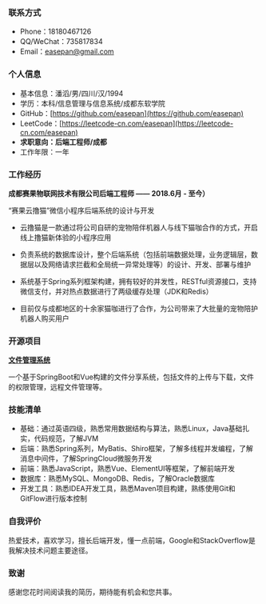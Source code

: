 ### 联系方式

- Phone：18180467126
- QQ/WeChat：735817834
- Email：easepan@gmail.com

### 个人信息

- 基本信息：潘滔/男/四川/汉/1994
- 学历：本科/信息管理与信息系统/成都东软学院
- GitHub：[https://github.com/easepan](https://github.com/easepan)
- LeetCode：[https://leetcode-cn.com/easepan](https://leetcode-cn.com/easepan)
- **求职意向：后端工程师/成都**
- 工作年限：一年

### 工作经历

**成都赛果物联网技术有限公司后端工程师 —— 2018.6月 - 至今）**

“赛果云撸猫”微信小程序后端系统的设计与开发

- 云撸猫是一款通过将公司自研的宠物陪伴机器人与线下猫咖合作的方式，开启线上撸猫新体验的小程序应用

- 负责系统的数据库设计，整个后端系统（包括前端数据处理，业务逻辑层，数据层以及网络请求拦截和全局统一异常处理等）的设计、开发、部署与维护

- 系统基于Spring系列框架构建，拥有较好的并发性，RESTful资源接口，支持微信支付，并对热点数据进行了两级缓存处理（JDK和Redis）

- 目前仅与成都地区的十余家猫咖进行了合作，为公司带来了大批量的宠物陪护机器人购买用户

### 开源项目

[**文件管理系统**](https://github.com/code4everything/efo)

一个基于SpringBoot和Vue构建的文件分享系统，包括文件的上传与下载，文件的权限管理，远程文件管理等。

### 技能清单

- 基础：通过英语四级，熟悉常用数据结构与算法，熟悉Linux，Java基础扎实，代码规范，了解JVM
- 后端：熟悉Spring系列，MyBatis、Shiro框架，了解多线程并发编程，了解消息中间件，了解SpringCloud微服务开发
- 前端：熟悉JavaScript，熟悉Vue、ElementUI等框架，了解前端开发
- 数据库：熟悉MySQL、MongoDB、Redis，了解Oracle数据库
- 开发工具：熟悉IDEA开发工具，熟悉Maven项目构建，熟练使用Git和GitFlow进行版本控制

### 自我评价

热爱技术，喜欢学习，擅长后端开发，懂一点前端，Google和StackOverflow是我解决技术问题主要途径。

### 致谢

感谢您花时间阅读我的简历，期待能有机会和您共事。
